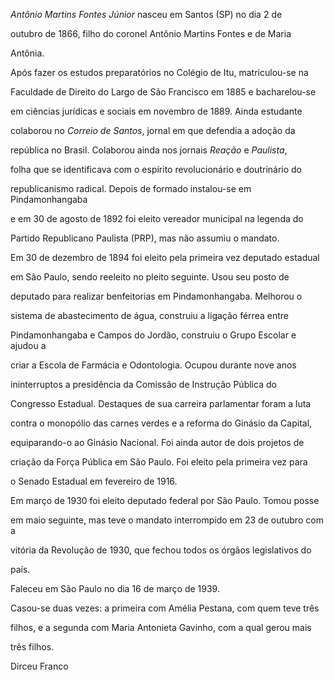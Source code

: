 

*Antônio Martins Fontes Júnior* nasceu em Santos (SP) no dia 2 de

outubro de 1866, filho do coronel Antônio Martins Fontes e de Maria

Antônia.



Após fazer os estudos preparatórios no Colégio de Itu, matriculou-se na

Faculdade de Direito do Largo de São Francisco em 1885 e bacharelou-se

em ciências jurídicas e sociais em novembro de 1889. Ainda estudante

colaborou no *Correio de Santos*, jornal em que defendia a adoção da

república no Brasil. Colaborou ainda nos jornais *Reação* e *Paulista*,

folha que se identificava com o espírito revolucionário e doutrinário do

republicanismo radical. Depois de formado instalou-se em Pindamonhangaba

e em 30 de agosto de 1892 foi eleito vereador municipal na legenda do

Partido Republicano Paulista (PRP), mas não assumiu o mandato.



Em 30 de dezembro de 1894 foi eleito pela primeira vez deputado estadual

em São Paulo, sendo reeleito no pleito seguinte. Usou seu posto de

deputado para realizar benfeitorias em Pindamonhangaba. Melhorou o

sistema de abastecimento de água, construiu a ligação férrea entre

Pindamonhangaba e Campos do Jordão, construiu o Grupo Escolar e ajudou a

criar a Escola de Farmácia e Odontologia. Ocupou durante nove anos

ininterruptos a presidência da Comissão de Instrução Pública do

Congresso Estadual. Destaques de sua carreira parlamentar foram a luta

contra o monopólio das carnes verdes e a reforma do Ginásio da Capital,

equiparando-o ao Ginásio Nacional. Foi ainda autor de dois projetos de

criação da Força Pública em São Paulo. Foi eleito pela primeira vez para

o Senado Estadual em fevereiro de 1916.



Em março de 1930 foi eleito deputado federal por São Paulo. Tomou posse

em maio seguinte, mas teve o mandato interrompido em 23 de outubro com a

vitória da Revolução de 1930, que fechou todos os órgãos legislativos do

país.



Faleceu em São Paulo no dia 16 de março de 1939.



Casou-se duas vezes: a primeira com Amélia Pestana, com quem teve três

filhos, e a segunda com Maria Antonieta Gavinho, com a qual gerou mais

três filhos.



Dirceu Franco



